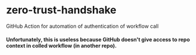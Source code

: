 # zero-trust-handshake
GitHub Action for automation of authentication of workflow call

#### Unfortunately, this is useless because GitHub doesn't give access to repo context in colled workflow (in another repo).
